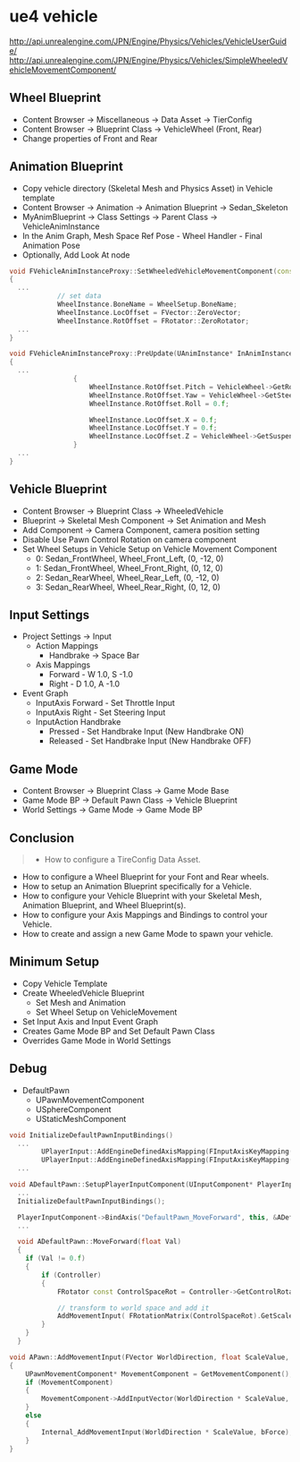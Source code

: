 # ue4 vehicle

http://api.unrealengine.com/JPN/Engine/Physics/Vehicles/VehicleUserGuide/
http://api.unrealengine.com/JPN/Engine/Physics/Vehicles/SimpleWheeledVehicleMovementComponent/

## Wheel Blueprint

- Content Browser -> Miscellaneous -> Data Asset -> TierConfig
- Content Browser -> Blueprint Class -> VehicleWheel (Front, Rear)
- Change properties of Front and Rear

## Animation Blueprint

- Copy vehicle directory (Skeletal Mesh and Physics Asset) in Vehicle template
- Content Browser -> Animation -> Animation Blueprint -> Sedan_Skeleton
- MyAnimBlueprint -> Class Settings -> Parent Class -> VehicleAnimInstance
- In the Anim Graph, Mesh Space Ref Pose - Wheel Handler - Final Animation Pose
- Optionally, Add Look At node

```cpp:VehicleAnimInstance.cpp
void FVehicleAnimInstanceProxy::SetWheeledVehicleMovementComponent(const UWheeledVehicleMovementComponent* InWheeledVehicleMovementComponent)
{
  ...
			// set data
			WheelInstance.BoneName = WheelSetup.BoneName;
			WheelInstance.LocOffset = FVector::ZeroVector;
			WheelInstance.RotOffset = FRotator::ZeroRotator;
  ...
}

void FVehicleAnimInstanceProxy::PreUpdate(UAnimInstance* InAnimInstance, float DeltaSeconds)
{
  ...
				{
					WheelInstance.RotOffset.Pitch = VehicleWheel->GetRotationAngle();
					WheelInstance.RotOffset.Yaw = VehicleWheel->GetSteerAngle();
					WheelInstance.RotOffset.Roll = 0.f;

					WheelInstance.LocOffset.X = 0.f;
					WheelInstance.LocOffset.Y = 0.f;
					WheelInstance.LocOffset.Z = VehicleWheel->GetSuspensionOffset();
				}
  ...
}
```
## Vehicle Blueprint

- Content Browser -> Blueprint Class -> WheeledVehicle
- Blueprint -> Skeletal Mesh Component -> Set Animation and Mesh
- Add Component -> Camera Component, camera position setting
- Disable Use Pawn Control Rotation on camera component
- Set Wheel Setups in Vehicle Setup on Vehicle Movement Component
  - 0: Sedan_FrontWheel, Wheel_Front_Left, (0, -12, 0)
  - 1: Sedan_FrontWheel, Wheel_Front_Right, (0, 12, 0)
  - 2: Sedan_RearWheel, Wheel_Rear_Left, (0, -12, 0)
  - 3: Sedan_RearWheel, Wheel_Rear_Right, (0, 12, 0)

## Input Settings

- Project Settings -> Input
  - Action Mappings
    - Handbrake -> Space Bar
  - Axis Mappings
    - Forward - W 1.0, S -1.0
    - Right - D 1.0, A -1.0
- Event Graph
  - InputAxis Forward - Set Throttle Input
  - InputAxis Right - Set Steering Input
  - InputAction Handbrake
    - Pressed - Set Handbrake Input (New Handbrake ON)
    - Released - Set Handbrake Input (New Handbrake OFF)

## Game Mode

- Content Browser -> Blueprint Class -> Game Mode Base
- Game Mode BP -> Default Pawn Class -> Vehicle Blueprint
- World Settings -> Game Mode -> Game Mode BP

## Conclusion

> - How to configure a TireConfig Data Asset.
- How to configure a Wheel Blueprint for your Font and Rear wheels.
- How to setup an Animation Blueprint specifically for a Vehicle.
- How to configure your Vehicle Blueprint with your Skeletal Mesh, Animation Blueprint, and Wheel Blueprint(s).
- How to configure your Axis Mappings and Bindings to control your Vehicle.
- How to create and assign a new Game Mode to spawn your vehicle.

## Minimum Setup

- Copy Vehicle Template
- Create WheeledVehicle Blueprint
  - Set Mesh and Animation
  - Set Wheel Setup on VehicleMovement
- Set Input Axis and Input Event Graph
- Creates Game Mode BP and Set Default Pawn Class
- Overrides Game Mode in World Settings

## Debug

- DefaultPawn
  - UPawnMovementComponent
  - USphereComponent
  - UStaticMeshComponent

```cpp:DefaultPawn.cpp
void InitializeDefaultPawnInputBindings()
  ...
		UPlayerInput::AddEngineDefinedAxisMapping(FInputAxisKeyMapping("DefaultPawn_MoveForward", EKeys::W, 1.f));
		UPlayerInput::AddEngineDefinedAxisMapping(FInputAxisKeyMapping("DefaultPawn_MoveForward", EKeys::S, -1.f));
  ...

void ADefaultPawn::SetupPlayerInputComponent(UInputComponent* PlayerInputComponent)
  ...
  InitializeDefaultPawnInputBindings();

  PlayerInputComponent->BindAxis("DefaultPawn_MoveForward", this, &ADefaultPawn::MoveForward);
  ...

  void ADefaultPawn::MoveForward(float Val)
  {
  	if (Val != 0.f)
  	{
  		if (Controller)
  		{
  			FRotator const ControlSpaceRot = Controller->GetControlRotation();

  			// transform to world space and add it
  			AddMovementInput( FRotationMatrix(ControlSpaceRot).GetScaledAxis( EAxis::X ), Val );
  		}
  	}
  }
```
```cpp:Pawn.cpp
void APawn::AddMovementInput(FVector WorldDirection, float ScaleValue, bool bForce /*=false*/)
{
	UPawnMovementComponent* MovementComponent = GetMovementComponent();
	if (MovementComponent)
	{
		MovementComponent->AddInputVector(WorldDirection * ScaleValue, bForce);
	}
	else
	{
		Internal_AddMovementInput(WorldDirection * ScaleValue, bForce);
	}
}
```
